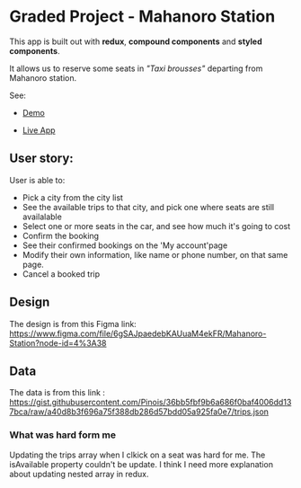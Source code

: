 # Graded Project - Mahanoro Station

This app is built out with **redux**, **compound components** and **styled components**.

It allows us to reserve some seats in _"Taxi brousses"_ departing from Mahanoro station.

See: 
- [Demo]('https://github.com/Tsikitsiky/mahanoro-station')

 - [Live App](https://mahanoro-station-rs.netlify.app/)


## User story:

User is able to: 
- Pick a city from the city list
- See the available trips to that city, and pick one where seats are still availalable
- Select one or more seats in the car, and see how much it's going to cost
- Confirm the booking
- See their confirmed bookings on the 'My account'page
- Modify their own information, like name or phone number, on that same page.
- Cancel a booked trip

## Design

The design is from this Figma link: https://www.figma.com/file/6gSAJpaedebKAUuaM4ekFR/Mahanoro-Station?node-id=4%3A38

## Data

The data is from this link : https://gist.githubusercontent.com/Pinois/36bb5fbf9b6a686f0baf4006dd137bca/raw/a40d8b3f696a75f388db286d57bdd05a925fa0e7/trips.json

### What was hard form me
Updating the trips array when I clkick on a seat was hard for me. The isAvailable property couldn't be update. 
I think I need more explanation about updating nested array in redux.